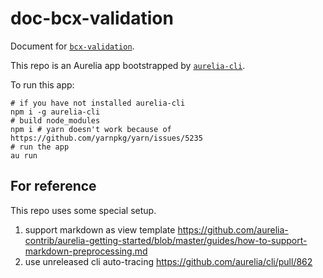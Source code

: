 # doc-bcx-validation

Document for [`bcx-validation`](https://github.com/buttonwoodcx/bcx-validation).

This repo is an Aurelia app bootstrapped by [`aurelia-cli`](https://github.com/aurelia/cli).

To run this app:
```shell
# if you have not installed aurelia-cli
npm i -g aurelia-cli
# build node_modules
npm i # yarn doesn't work because of https://github.com/yarnpkg/yarn/issues/5235
# run the app
au run
```

## For reference

This repo uses some special setup.

1. support markdown as view template https://github.com/aurelia-contrib/aurelia-getting-started/blob/master/guides/how-to-support-markdown-preprocessing.md
2. use unreleased cli auto-tracing https://github.com/aurelia/cli/pull/862
